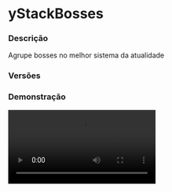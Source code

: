 # yStackBosses
<secondary-label ref="rankup"/>

### Descrição
Agrupe bosses no melhor sistema da atualidade

### Versões
<secondary-label ref="1.8"/>
<secondary-label ref="1.9"/>
<secondary-label ref="1.10"/>
<secondary-label ref="1.11"/>
<secondary-label ref="1.12"/>
<secondary-label ref="1.13"/>
<secondary-label ref="1.14"/>
<secondary-label ref="1.15"/>
<secondary-label ref="1.16"/>
<secondary-label ref="1.17"/>
<secondary-label ref="1.18"/>
<secondary-label ref="1.19"/>
<secondary-label ref="1.20"/>
<secondary-label ref="1.21"/>

### Demonstração
<video src="//www.youtube.com/watch?v=dSRzcTK8J-M"/>


<chapter title="Comandos" id="commands" collapsible="true">
<code-block lang="plain text">/boss - Abre o menu principal
/boss shop - Abre o menu do shop
/boss armazem - Abre o menu do armazem
/boss top - Abre o menu do top
/boss amuletos - Abre o menu dos amuletos
/boss bosses - Abre o menu dos bosses do servidor
/boss giveboss - Dar bosses para um jogador
/boss givematadora - Dar matadoras para um jogador
/boss giveamuleto - Dar amuletos para um jogador
/boss givebookdamage - Dar livro de dano ao jogador
/boss givestackdamage - Dar livro de stack ao jogador
/boss reload - Recarrega as configurações</code-block>
</chapter>

<chapter title="Permissões" id="permissions" collapsible="true">
<code-block lang="plain text">ystackbosses.use - Permissão para o /boss, /boss armazem, /boss top, /boss amuletos, /boss bosses
ystackbosses.shop - Permissão para o /boss shop
ystackbosses.giveboss - Permissão para o /boss giveboss
ystackbosses.giveamulet - Permissão para o /boss giveamuleto
ystackbosses.givesword - Permissão para o /boss givematadora
ystackbosses.givedamagebook - Permissão para o /boss givebookdamage
ystackbosses.givestackbook - Permissão para o /boss givestackdamage</code-block>
</chapter>

## Placeholders
<primary-label ref="placeholders"/>

Aqui estão as placeholders disponíveis para utilização com este plugin. Consulte-as para entender como utilizá-las corretamente.

<code-block lang="plain text" ignore-vars="true">
%ystackbosses_killed% - Retorna a quantia de bosses mortos do jogador formatado (1K, 1M, 1T...)
%ystackbosses_killed_raw% - Retorna&nbsp;a quantia de bosses mortos&nbsp;do&nbsp;jogador sem formatar (1000.0, 100.0, 10000.0...)
</code-block>

## Configuração
<primary-label ref="config"/>
Confira os arquivos de configuração deste plugin e revise os detalhes para garantir uma implementação correta.

<chapter title="Arquivos de Configuração" collapsible="true">
<chapter title="Estrutura do diretório" collapsible="false">
<code-block lang="plain text" ignore-vars="true">
Estrutura do diretório:
└── yStackBosses/
    ├── bosses/
    │    └── creeper.yml
    ├── shop/
    │    └── bosses.yml
    ├── swords/
    │    └── basic.yml
    ├── amulets.yml
    ├── commands.yml
    ├── config.yml
    ├── discounts.yml
    ├── economies.yml
    ├── enchants.yml
    ├── menus.yml
    ├── messages.yml
    └── rewards.yml
</code-block>
</chapter>

<chapter title="bosses" collapsible="true">
<chapter title="creeper.yml" collapsible="true">
<code-block lang="yaml" ignore-vars="true">
<![CDATA[
# item do ovo
egg:
  material: '383:50'
  name: '&a&lBOSS CREEPER'
  lore: [ '&fHP: &4❤&c1000&f.', '', '&fQuantia: &b{amount}' ]

# Entidade que será spawnada
# Lista de entidades: https://helpch.at/docs/1.8.8/org/bukkit/entity/EntityType.html
entity: 'CREEPER'

# Vida do boss
health: 1000

# Nome do boss
name: '&a&lBOSS CREEPER &7x{stack}'

# Bater no boss apenas com uma matadora
sword-hit: true

custom-entity:
  # Ativar a entidade custom. Precisa do yStackBossesMPetAddon e do MiniaturePets
  enabled: false
  # Arquivo da entidade da pasta de pets do MiniaturePets
  entity: 'Boxer.mpet'

# Opções das entidades
entity-options:
  # Ativar/desativar a IA do mob
  ai: false
  # Caso a entidade for um esqueleto, ele vai ser wither?
  wither-skeleton: false
  # Caso a entidade for um zombie ou pig-zombie, ele vai ser bebê?
  baby-zombie: false
  # Tamanho da entidade caso seja um slime ou magma-cube
  slime-size: 1

message:
  kill:
    actionbar: '&c-{stack} &a&lBOSS CREEPER.'
    title: '&c-{stack} &a&lBOSS CREEPER.'
    chat: |

      &a&lBOSS CREEPER: &7Parabéns guerreiro, você conseguiu me matar. Recolha suas recompensas no &f&n/boss&7.

  hit:
    actionbar: '&a&lBOSS CREEPER &7(x{stack}) > &c❤ {health} &4[-{damage}] {progressbar}'
    title: ''
    chat: ''
  interact:
    actionbar: '&a&lBOSS CREEPER &7(x{stack}) > &c❤ {health} {progressbar}'
    title: ''
    chat: ''

# Efeitos que serão aplicados quando um jogador bater no boss
# Tipos: FOGO, EXPLOSAO, DANO, VENENO, EMPURRAR, NAUSEA, CEGUEIRA
effects:
  e1:
    chance: 10.0
    # Use: EFEITO:AMPLIFIER
    list: [ 'FOGO:10', 'EXPLOSAO:1', 'EMPURRAR:3' ]

# Recompensas do boss
# As recompensas são cadastradas na recompensas.yml
# Use: chance,recompense
# Quantia de recompensas que serão dadas
reward-amount: 1
# Dropar as recompensas no chão
reward-ground: false
rewards: [ '100,reward1' ]
]]>
</code-block>
</chapter>

</chapter>

<chapter title="shop" collapsible="true">
<chapter title="bosses.yml" collapsible="true">
<code-block lang="yaml" ignore-vars="true">
<![CDATA[
bosses:
  1:
    # Tipo da maquina
    boss: 'creeper'
    # Placeholder {rank} na lore da compra indisponível
    rank: '&7[Membro]'
    # Permissão para comprar
    permission: ''
    # Data de liberação para comprar
    release-in: '16/10/2020-10:00'
    # Item do boss.
    item:
      material: '383:50'
      name: '&a&lBOSS CREEPER'
      lore:
        - ''
        - '&fPreço: &a{money} coins&f.'
        - ''
        - '&a&lFORMAS DE COMPRA'
        - ''
        - '&7&l• &fBotão direito: &7Comprar 1&f.'
        - '&7&l• &fBotão esquerdo: &7Escolher quantia&f.'
        - ''
    # Item do boss não disponível.
    item-release:
      material: '383:50'
      name: '&a&lBOSS CREEPER'
      lore:
        - ''
        - '&cVocê não pode comprar este boss.'
        - '&7Ele será liberado em: &f{date} - &f{hour}'
        - '&7Tempo para liberar: &f{time_formatted}'
        - ''
    # Item do boss sem permissão.
    item-permission:
      material: '383:50'
      name: '&a&lBOSS CREEPER'
      lore:
        - ''
        - '&cVocê não pode comprar este boss.'
        - '&7Você não possui permissão.'
        - ''
    prices:
      price1:
        provider: 'money'
        amount: 1000.0
]]>
</code-block>
</chapter>

</chapter>

<chapter title="swords" collapsible="true">
<chapter title="basic.yml" collapsible="true">
<code-block lang="yaml" ignore-vars="true">
<![CDATA[
# Item da espada
sword:
  material: DIAMOND_SWORD
  name: '&c&lMATADORA DE BOSSES &7(básica)'
  lore: [ '&fDano: &4❤&c{damage}&f.', '&fStack P/x: &bx{stack}&f.', '', '&aShift+Direito para evoluir' ]

display: '&c&lMATADORA DE BOSSES &7(básica)'

# Bosses que não poderão ser atacados com essa espada
bosses-blacklist: []

# Ativar a evolução da espada
evolute: true

# Esta espada vai matar o boss instantaneamente?
hit-kill: false

enchants:
  damage:
    default: 2
    add-per-level: 50
    max: 5
    prices:
      price1:
        provider: 'money'
        price: 1000.0
  stack:
    default: 1
    add-per-level: 1
    max: 5
    prices:
      price1:
        provider: 'money'
        price: 10000.0
]]>
</code-block>
</chapter>

</chapter>

<chapter title="amulets.yml" collapsible="true">
<code-block lang="yaml" ignore-vars="true">
<![CDATA[
#     _                    _      _
#    / \   _ __ ___  _   _| | ___| |_ ___
#   / _ \ | '_ ` _ \| | | | |/ _ \ __/ __|
#  / ___ \| | | | | | |_| | |  __/ |_\__ \
# /_/   \_\_| |_| |_|\__,_|_|\___|\__|___/
#

# Sistema de amuletos
amulets:
  anti-damage:
    material: 'dd9850f0a95937be428d96e7b6f8a3e28d68afd5a688568b6936a44085639386'
    name: '&cBloquear dano'
    lore:
      - ''
      - '&7Este amuleto permite que você não'
      - '&7sofra dano dos bosses.'
      - ''
      - '&aClique para ativar'
  anti-knockback:
    material: '61a9ae9db36f70d467354069fbbdcc7d279baf6721561381da60d339b23d8829'
    name: '&cBloquear KnockBack'
    lore:
      - ''
      - '&7Este amuleto permite que você não'
      - '&7sofra knockback dos bosses.'
      - ''
      - '&aClique para ativar'
  anti-fire:
    material: '311e2e8f23609001106c07f1697a5a032646a85de8227033d33caab8c12c5e92'
    name: '&cBloquear fogo'
    lore:
      - ''
      - '&7Este amuleto permite que você não'
      - '&7receba fogo dos bosses.'
      - ''
      - '&aClique para ativar'
]]>
</code-block>
</chapter>

<chapter title="commands.yml" collapsible="true">
<code-block lang="yaml" ignore-vars="true">
<![CDATA[
#     ___                                          _
#    / __\___  _ __ ___  _ __ ___   __ _ _ __   __| |___
#   / /  / _ \| '_ ` _ \| '_ ` _ \ / _` | '_ \ / _` / __|
#  / /__| (_) | | | | | | | | | | | (_| | | | | (_| \__ \
#  \____/\___/|_| |_| |_|_| |_| |_|\__,_|_| |_|\__,_|___/
#
# Lista de comandos do plugin.

# Utilize "comando|comando" para criar aliases.
# Por exemplo: "gm|gamemode"
# Você pode criar quantas aliases quiser.
commands:
  boss: 'boss|bosses'
]]>
</code-block>
</chapter>

<chapter title="config.yml" collapsible="true">
<code-block lang="yaml" ignore-vars="true">
<![CDATA[
#         ____  _             _    ____
#  _   _/ ___|| |_ __ _  ___| | _| __ )  ___  ___ ___  ___  ___
# | | | \___ \| __/ _` |/ __| |/ /  _ \ / _ \/ __/ __|/ _ \/ __|
# | |_| |___) | || (_| | (__|   <| |_) | (_) \__ \__ \  __/\__ \
#  \__, |____/ \__\__,_|\___|_|\_\____/ \___/|___/___/\___||___/
#  |___/
# Discord: discord.ystoreplugins.com.br
# Site: ystoreplugins.com.br
#

# Modo de depuração para correção de problemas no plugin.
debug-mode: false

#      ___      _        _
#     /   \__ _| |_ __ _| |__   __ _ ___  ___
#    / /\ / _` | __/ _` | '_ \ / _` / __|/ _ \
#   / /_// (_| | || (_| | |_) | (_| \__ \  __/
#  /___,' \__,_|\__\__,_|_.__/ \__,_|___/\___|
#
# Configurações do banco de dados.

database:
  # Determina o tipo de banco de dados. Valores válidos: [SQLITE, MYSQL, HIKARI (recomendado)]
  storage-type: SQLITE

  # Dados para conexão ao banco de dados MYSQL.
  data:
    # Endereço de conexão do banco de dados. [EX: 127.0.0.1]
    host: localhost
    # Porta de conexão do banco de dados. [EX: 3306]
    port: 3306
    # Nome do banco de dados a ser conectado. [EX: minecraft]
    database: ''
    # Usuário de conexão. [EX: root]
    username: ''
    # Senha do usuário de conexão: [EX: 123]
    password: ''

#   __      _   _   _
#  / _\ ___| |_| |_(_)_ __   __ _ ___
#  \ \ / _ \ __| __| | '_ \ / _` / __|
#  _\ \  __/ |_| |_| | | | | (_| \__ \
#  \__/\___|\__|\__|_|_| |_|\__, |___/
#
# Sistemas principais.

# Delay para carregar os dados depois do login
# Necessário para usar em servidor de mina separado
# Recomendado: 20 ticks
login-delay: 20
# Este limite serve para recolher recompensas
# Desativar ou aumentar o limite pode gerar lag
# e em alguns casos crashar o servidor.
limit:
  enabled: true
  # Máximo que irá recolher por vez
  max: 1000

# Sistemas gerais
general:
  # Habilitar o sistema de stack-bosses
  stack: true
  # Permitir colocar bosses e matar bosses apenas nos plots
  plot: false
  # Verifica se há mobs (ou outros bosses) por perto antes de spawnar
  # Raio em blocos.
  radius: 5
  # Delay para hitar os bosses
  # Deixe 0 para não usar
  # em millisegundos
  hit-delay: 500
  # Mundos bloqueados para colocar bosses
  world-blacklist: [ 'none' ]
  # Matar todos no shift
  shift-all: false
  # Matar todos sem shift
  no-shift-all: false
  # Quantia máxima que poderá matar
  # Cuidado com valores altos
  # -1 para infinito
  kill-maximum: 1000
  # Deletar a recompensa ao clicar com botão direito
  right-delete-reward: true
  # Blacklist de entidades que não serão verificadas no raio de "Mobs por perto"
  nearby-entity-blacklist: [ 'PLAYER', 'DROPPED_ITEM', 'ARROW', 'SPLASH_POTION', 'EXPERIENCE_ORB', 'THROWN_EXP_BOTTLE', 'SNOWBALL', 'EGG', 'ITEM' ]
  # Blacklist de metadata que não serão verificadas no raio de "Mobs por perto"
  nearby-metadata-blacklist: [ 'mascote' ]

effects:
  explosion:
    # Lista da 1.8: https://helpch.at/docs/1.8/org/bukkit/Sound.html
    # Lista da 1.16: https://helpch.at/docs/1.16.2/org/bukkit/Sound.html
    # Lista da 1.18: https://helpch.at/docs/1.18/org/bukkit/Sound.html
    sound: 'EXPLODE'
    # Lista da 1.8: https://helpch.at/docs/1.8/org/bukkit/Effect.html
    # Lista da 1.16: https://helpch.at/docs/1.16.2/org/bukkit/Effect.html
    # Lista da 1.18: https://helpch.at/docs/1.18/org/bukkit/Effect.html
    particle1: 'LAVA'
    particle2: 'VILLAGER_ANGRY'
    particle3: 'CLOUD'
  # Lista da 1.8: https://helpch.at/docs/1.8/org/bukkit/potion/PotionEffectType.html
  # Lista da 1.16: https://helpch.at/docs/1.16.2/org/bukkit/potion/PotionEffectType.html
  # Lista da 1.18: https://helpch.at/docs/1.18/org/bukkit/potion/PotionEffectType.html
  poison: 'POISON'
  confusion: 'CONFUSION'
  blindness: 'BLINDNESS'

# Sistema de lores
lore:
  chance: ['', '&6Chance: &f{chance}%', '']

# Configuração da barra de progresso
progress-bar:
  amount: 10
  symbol: ':'
  color-yes: '&a'
  color-no: '&7'

# Livro do encantamento damage
damage:
  # Mensagens
  give-book: '&bVocê deu &71x Livro de Dano {damage}&b para o jogador &f{player}.'
  received-book: '&bVocê recebeu &71x Livro de Dano {damage}&b.'
  maximum: '&cVocê não pode encantar esta espada, pois ela já está no máximo, com {damage} em Dano.'
  converted: '&bVocê compactou todos seus livros em 1.'
  # Item da sharpness ativável
  usable-item:
    material: ENCHANTED_BOOK
    name: '&b+{damage} Dano'
    lore:
      - ''
      - '&fDano: &b{damage}'
      - ''
      - '&7Clique em uma matadora para ativar.'

# Livro do encantamento damage
stack:
  # Mensagens
  give-book: '&bVocê deu &71x Livro de Kill-Stack {stack}&b para o jogador &f{player}.'
  received-book: '&bVocê recebeu &71x Livro de Kill-Stack {stack}&b.'
  maximum: '&cVocê não pode encantar esta espada, pois ela já está no máximo, com {stack} em Kill-Stack.'
  converted: '&bVocê compactou todos seus livros em 1.'
  # Item da sharpness ativável
  usable-item:
    material: ENCHANTED_BOOK
    name: '&b+{stack} Kill-Stack'
    lore:
      - ''
      - '&fKill-Stack: &b{stack}'
      - ''
      - '&7Clique em uma matadora para ativar.'
]]>
</code-block>
</chapter>

<chapter title="discounts.yml" collapsible="true">
<code-block lang="yaml" ignore-vars="true">
<![CDATA[
discounts:
  member:
    order: 1
    permission: 'ystackbosses.membro'
    display: '&7[Membro]'
    discount: 10.0 # em % do valor total
]]>
</code-block>
</chapter>

<chapter title="economies.yml" collapsible="true">
<code-block lang="yaml" ignore-vars="true">
<![CDATA[
#  _____                                  _
# | ____| ___  ___  _ __   ___  _ __ ___ (_) ___  ___
# |  _|  / __|/ _ \| '_ \ / _ \| '_ ` _ \| |/ _ \/ __|
# | |___| (__| (_) | | | | (_) | | | | | | |  __/\__ \
# |_____|\___|\___/|_| |_|\___/|_| |_| |_|_|\___||___/

# Providers disponíveis:
#
#   AtlasEconomiaSecundaria, AtlasMinas, AtlasMinasV2,
#   JH_Shop, LegendaryEconomy, NextCash, PlayerPoints,
#   StormEconomiaSecundaria, StormMinas, TGCash,
#   yAlmas, yPoints, yRankup,
#   Vault
#

economies:
  money:
    # Coloque o nome do plugin
    # Para money deixe Money
    provider: 'Money'
    # Formato inteiro
    display: 'Dinheiro'
    # Formato abreviado
    abbreviated: 'coins'
    # Permitir que comercializem na loja com o jogador offline
    allow-offline: true
    # Permissão para o usuário conseguir definir esta economia
    permission: 'ystackbosses.provider.money'
]]>
</code-block>
</chapter>

<chapter title="enchants.yml" collapsible="true">
<code-block lang="yaml" ignore-vars="true">
<![CDATA[
#  _____            _                 _
# | ____|_ __   ___| |__   __ _ _ __ | |_ ___
# |  _| | '_ \ / __| '_ \ / _` | '_ \| __/ __|
# | |___| | | | (__| | | | (_| | | | | |_\__ \
# |_____|_| |_|\___|_| |_|\__,_|_| |_|\__|___/
#

enchants:
  damage:
    order: 1
    display: 'Dano'
    # Aparecer no menu de evolução
    menu: true
    can: # quando puder evoluir
      material: DIAMOND_SWORD
      name: '&cDano'
      lore:
        - '&fDano atual: &4❤&c{actual}&f.'
        - '&fDano próximo: &4❤&c{next}&f.'
        - ''
        - '&f > Custo: &a{money} coins&f.'
        - ''
        - '&aBotão &fesquerdo &apara evoluir'
    can-not: # quando não puder evoluir
      material: DIAMOND_SWORD
      name: '&cDano'
      Lore:
        - '&fDano atual: &4❤&c{actual}&f.'
        - '&fDano próximo: &4❤&c{next}&f.'
        - ''
        - '&f > Custo: &a{money} coins&f.'
        - ''
        - '&cVocê não tem coins suficientes.'
    max: # quando já estiver no máximo
      material: DIAMOND_SWORD
      name: '&cDano'
      Lore:
        - '&fDano atual: &4❤&c{actual}&f.'
        - ''
        - '&cVocê já está no máximo.'
    book:
      material: DIAMOND_SWORD
      name: '&cDano'
      Lore:
        - '&fDano: &4❤&c{amount}&f.'
        - ''
        - '&aClique na espada para adicionar.'
  stack:
    order: 2
    display: 'Stack'
    menu: true
    can: # quando puder evoluir
      material: BOOK
      name: '&bStack'
      lore:
        - '&fStack atual P/x: &bx{actual}&f.'
        - '&fStack próximo P/x: &bx{next}&f.'
        - ''
        - '&f > Custo: &a{money} coins&f.'
        - ''
        - '&aBotão &fesquerdo &apara evoluir'
    can-not: # quando não puder evoluir
      material: BOOK
      name: '&bStack'
      Lore:
        - '&fStack atual P/x: &bx{actual}&f.'
        - '&fStack próximo P/x: &bx{next}&f.'
        - ''
        - '&f > Custo: &a{money} coins&f.'
        - ''
        - '&cVocê não tem coins suficientes.'
    max: # quando já estiver no máximo
      material: BOOK
      name: '&bStack'
      Lore:
        - '&fStack atual P/x: &bx{actual}&f.'
        - ''
        - '&cVocê já está no máximo.'
]]>
</code-block>
</chapter>

<chapter title="menus.yml" collapsible="true">
<code-block lang="yaml" ignore-vars="true">
<![CDATA[
#
#    /\/\   ___ _ __  _   _ ___
#   /    \ / _ \ '_ \| | | / __|
#  / /\/\ \  __/ | | | |_| \__ \
#  \/    \/\___|_| |_|\__,_|___/
#
# Sistema de menus.

# Setas dos menus.
arrows:
  back:
    material: 'ARROW:0'
    name: '&cVoltar'
    lore: ['&7Clique para voltar ao menu anterior.']
  previous:
    material: 'ARROW:0'
    name: '&cAnterior'
    lore: ['&7Clique para ir à página anterior.']
  next:
    material: 'ARROW:0'
    name: '&aPróximo'
    lore: ['&7Clique para ir à próxima página.']

# Menu principal
main:
  name: '&8Bosses'
  size: 27
  items:
    profile-slot: 10
    amulets-slot: 11
    rewards-slot: 13
    bosses-slot: 14
    top-slot: 16
    shop-slot: 15
    profile:
      material: '{player}'
      name: '&aPerfil'
      lore:
        - ''
        - ' &fBosses mortos: &a{killed}&f.'
        - ' &fDano causado: &a{damage}&f.'
        - ' &fRecompensas no armazém: &a{rewards}&f.'
        - ''
    amulets:
      material: 'NETHER_STAR'
      name: '&aAmuletos'
      lore:
        - '&7Clique para gerenciar seus amuletos'
    rewards:
      material: 'CHEST'
      name: '&aRecompensas'
      lore:
        - ''
        - ' &fRecompensas no armazém: &a{rewards}&f.'
        - ''
        - '&7Clique para gerenciar'
    bosses:
      material: 'MONSTER_EGG'
      name: '&aBosses &7(PREVIEW)'
      lore:
        - '&7Clique para ver as possíveis'
        - '&7recompensas dos bosses do'
        - '&7nosso servidor.'
    top:
      material: '351137e11443a8fbb05fcd3ccc1af9bd2303918f35448185e3ed96ef184da'
      name: '&aTOP Jogadores'
      lore:
        - '&7Clique para ver os melhores'
        - '&7jogadores em relação aos bosses.'
    shop:
      material: 'EMERALD'
      name: '&6Loja'
      lore:
        - '&7Clique para comprar bosses!'

# Menu de amuletos
amulets:
  name: '&8Bosses'
  size: 27
  items:
    damage-slot: 11
    knockback-slot: 13
    fire-slot: 15
    back-slot: 9
    anti-damage-has:
      material: 'dd9850f0a95937be428d96e7b6f8a3e28d68afd5a688568b6936a44085639386'
      name: '&cBloquear dano'
      lore:
        - ''
        - '&7Este amuleto permite que você não'
        - '&7sofra dano dos bosses.'
        - ''
    anti-damage-no-has:
      material: '6193f8064d36a01787d3e59f5266b0e497dffb5f59f9ed8dd9dd508406e486b3'
      name: '&cBloquear dano'
      lore:
        - ''
        - '&7Este amuleto permite que você não'
        - '&7sofra dano dos bosses.'
        - ''
        - '&cVocê não possui este amuleto'
    anti-knockback-has:
      material: '61a9ae9db36f70d467354069fbbdcc7d279baf6721561381da60d339b23d8829'
      name: '&cBloquear KnockBack'
      lore:
        - ''
        - '&7Este amuleto permite que você não'
        - '&7sofra knockback dos bosses.'
        - ''
    anti-knockback-no-has:
      material: '6193f8064d36a01787d3e59f5266b0e497dffb5f59f9ed8dd9dd508406e486b3'
      name: '&cBloquear KnockBack'
      lore:
        - ''
        - '&7Este amuleto permite que você não'
        - '&7sofra knockback dos bosses.'
        - ''
        - '&cVocê não possui este amuleto'
    anti-fire-has:
      material: '311e2e8f23609001106c07f1697a5a032646a85de8227033d33caab8c12c5e92'
      name: '&cBloquear fogo'
      lore:
        - ''
        - '&7Este amuleto permite que você não'
        - '&7receba fogo dos bosses.'
        - ''
    anti-fire-no-has:
      material: '6193f8064d36a01787d3e59f5266b0e497dffb5f59f9ed8dd9dd508406e486b3'
      name: '&cBloquear fogo'
      lore:
        - ''
        - '&7Este amuleto permite que você não'
        - '&7receba fogo dos bosses.'
        - ''
        - '&cVocê não possui este amuleto'

# Menu de recompensas
main-rewards:
  name: '&8Bosses'
  size: 54
  slots: [ 11, 12, 13, 14, 15, 16, 19, 21, 22, 23, 24, 25, 28, 29, 31, 32, 33, 34 ]
  previous-slot: 18
  next-slot: 26
  back-slot: 48
  #
  empty-slot: 22
  collect-slot: 50
  #
  items:
    empty:
      material: 'WEB'
      name: '&eVazio...'
      lore: [ '&7Nenhuma recompensa para', '&7coletar.' ]
    collect:
      material: 'a6cc486c2be1cb9dfcb2e53dd9a3e9a883bfadb27cb956f1896d602b4067'
      name: '&eRecolher tudo'
      lore: [ '&7Clique para recolher', '&7todas as recompensas.' ]

# Preview de bosses
bosses:
  name: '&8Bosses'
  size: 54
  slots: [ 10, 11, 12, 13, 14, 15, 16, 19, 20, 21, 22, 23, 24, 25, 28, 29, 30, 31, 32, 33, 34 ]
  previous-slot: 18
  next-slot: 26
  back-slot: 49
  lore:
    - '&fVocê já matou &b{amount}&f bosses desse tipo.'
    - ''
    - '&7Clique para ver as recompensas'

# Preview de recompensas
rewards-preview:
  name: '&8Bosses'
  size: 54
  slots: [ 10, 11, 12, 13, 14, 15, 16, 19, 20, 21, 22, 23, 24, 25, 28, 29, 30, 31, 32, 33, 34 ]
  previous-slot: 18
  next-slot: 26
  back-slot: 49

# Preview de recompensas
evolute:
  name: '&8Bosses'
  size: 36
  slots: [ 11, 13, 15 ]
  back-slot: 29
  previous-slot: 18
  next-slot: 26
  # Slot onde ficará a espada do jogador
  sword-slot: 31
  profile-slot: 33
  items:
    profile:
      material: '{player}'
      name: '&a{player}'
      lore: [ '', '&fCoins: &b{money}', '' ]

# Menu do shop
shop:
  name: '&8Bosses'
  size: 54
  slots: [ 10, 11, 12, 13, 14, 15, 16, 19, 20, 21, 22, 23, 24, 25, 28, 29, 30, 31, 32, 33, 34  ]
  back-slot: 27
  previous-slot: 45
  next-slot: 53
  items:
    info-slot: 48
    info:
      material: '1cba7277fc895bf3b673694159864b83351a4d14717e476ebda1c3bf38fcf37'
      name: '&aInformações gerais'
      lore:
        - '&fCoins: &7{money}&f.'
        - '&fDesconto: &7{discount}%&f.'

# Menu de top
top:
  name: '&8Top bosses'
  size: 36
  slots: [ 10, 11, 12, 13, 14, 15, 16 ]
  back-slot: 30
  previous-slot: 9
  next-slot: 17
  # Seletor dos tops
  selector:
    slot: 31
    material: '22d145c93e5eac48a661c6f27fdaff5922cf433dd627bf23eec378b9956197'
    name: '&aSeletor do TOP'
    # Tipos do seletor
    types:
      killed:
        enabled: true
        name: 'Bosses mortos'
      damage:
        enabled: true
        name: 'Dano causado'
    # Formatos do seletor
    formats:
      seeing: ' &f• &a{name}'
      select: ' &f• &7{name}'
  items:
    # Item do top bosses mortos
    killed:
      material: '{player}'
      name: '&7{player}'
      lore:
        - ''
        - '&fBosses mortos: &7{amount}'
        - '&fPosição: &e{pos}º'
        - ''
    # Item do top dano causado
    damage:
      material: '{player}'
      name: '&7{player}'
      lore:
        - ''
        - '&fDano causado: &7{amount}'
        - '&fPosição: &e{pos}º'
        - ''
]]>
</code-block>
</chapter>

<chapter title="messages.yml" collapsible="true">
<code-block lang="yaml" ignore-vars="true">
<![CDATA[
#
#    /\/\   ___  ___ ___  __ _  __ _  ___  ___
#   /    \ / _ \/ __/ __|/ _` |/ _` |/ _ \/ __|
#  / /\/\ \  __/\__ \__ \ (_| | (_| |  __/\__ \
#  \/    \/\___||___/___/\__,_|\__, |\___||___/
#                              |___/
#
# Plugin messages

chat:
  syntax: '&cUse: /{command} {syntax}'
  target: '&cJogador {player} não encontrado.'
  number: '&cO argumento não é um número.'
  permission: '&cVocê não tem permissão para fazer isto.'
  console: '&cApenas jogadores in-game podem realizar esta ação.'
  cancelled: '&cVocê cancelou a ação.'
  reload: '&aConfigurações recarregadas com sucesso.'
  help: |

    &aBoss comandos:

    &a> /boss
    &a> /boss armazem
    &a> /boss top
    &a> /boss amuletos
    &a> /boss bosses
    &a> /boss giveboss <player> <boss> <quantia>
    &a> /boss givematadora <player> <matadora> <quantia>
    &a> /boss giveamuleto <damage/knockback/fire> <player/all> <quantia>

  boss-give: '&aVocê deu &7{amount}x {boss}&a para o jogador &7{player}&a.'
  boss-received: '&aVocê recebeu &7{amount}x {boss}&a.'
  boss-spawned: '&aVocê spawnou &7{amount}x {boss}&a.'
  boss-list: |
    &cBoss não encontrado.
    &cBosses disponíveis: &f{list}
  plot-permission: '&cVocê não tem permissão neste terreno.'
  spawners-mobs: '&cHá mobs ou spawners num raio de 5 blocos.'
  sword-list: |
    &cMatadora não encontrada.
    &cMatadoras disponíveis: &f{list}
  sword-give: '&aVocê deu &7{amount}x {sword}&a para o jogador &7{player}&a.'
  sword-received: '&aVocê recebeu &7{amount}x {sword}&a.'
  reward-collected: '&eItem recolhido com sucesso.'
  reward-collected-all: '&eTodas as recompensas possíveis foram recolhidas com sucesso.'
  amulet-give: '&aVocê deu {amount}x amuleto(s) do Boss para o jogador {player}.'
  amulet-give-target: '&aVocê recebeu {amount}x amuleto(s) do Boss.'
  amulet-give-all: |
    <nl>
    &aTodos os jogadores receberam {amount}x amuleto(s) do Boss.
    <nl>
  amulet-already: '&cVocê já possui este amuleto ativado.'
  amulet-activated: '&aAmuleto ativado com sucesso.'
  no-balance: '&cVocê não tem {provider_display} suficiente para isto. Disponível: {provider_balance}&c.'
  evolute: '&aO encantamento &f{enchant}&a foi evoluído para o nível &f{level}&a.'
  holding: '&cVocê deve estar segurando sua matadora.'
  converted: '&bVocê compactou todos seus bosses em 1.'
  inv-full: '&cSeu inventário está cheio.'
  digit: |
    &aDigite a quantia de bosses que deseja.
    &7para cancelar digite &ncancelar&7.
  bought: |
    &bObrigado por adquirir bosses na loja de bosses. Confira as informações da compra:

    &7&l| &fBoss: &7{boss}&f.
    &7&l| &fQuantia: &7{amount}&f.
]]>
</code-block>
</chapter>

<chapter title="rewards.yml" collapsible="true">
<code-block lang="yaml" ignore-vars="true">
<![CDATA[
#   ____                            _
# |  _ \ _____      ____ _ _ __ __| |___
# | |_) / _ \ \ /\ / / _` | '__/ _` / __|
# |  _ <  __/\ V  V / (_| | | | (_| \__ \
# |_| \_\___| \_/\_/ \__,_|_|  \__,_|___/
#

rewards:
  reward1:
    # Item que aparecerá no preview.
    preview:
      material: 'STONE:0'
      name: '&8Pedra'
      amount: 64
      lore: [ '&aEsta pedra vale muito dinheiro!' ]
      enchants: []
    # Item que aparecerá para coletar.
    collect:
      material: 'STONE:0'
      name: '&8Pedra'
      amount: 64
      lore: [ '&aEsta pedra vale muito dinheiro!', '', ' &7> &fQuantidade: &7{amount}', '', '&eClique esquerdo para receber', '&eClique direito para deletar' ]
      enchants: []
    # Item que será dado ao player
    item:
      give: true
      material: 'STONE:0'
      name: '&8Pedra'
      amount: 64
      lore: [ '&aEu valho muito!' ]
      enchants: []
    # Comandos que será dado ao player
    command:
      give: false
      # quantia padrão da placeholder {amount} no comando (valor base)
      placeholder-amount: 1
      # multiplicar a placeholder {amount} pela quantia de recompensas do mesmo tipo
      multiply-placeholder: true
      list: [ 'give {player} stone {amount}' ]
  reward2:
    preview:
      material: 'DIAMOND:0'
      name: '&bDiamante'
      amount: 1
      lore: [ '&bQuem não adora uma pedra preciosa?!' ]
      enchants: []
    collect:
      material: 'DIAMOND:0'
      name: '&bDiamante'
      amount: 1
      lore: [ '&bQuem não adora uma pedra preciosa?!', '', ' &7> &fQuantidade: &7{amount}', '', '&eClique esquerdo para receber', '&eClique direito para deletar' ]
      enchants: []
    command:
      give: true
      placeholder-amount: 1
      multiply-placeholder: true
      list: [ 'give {player} diamond {amount}' ]
  reward3:
    preview:
      material: 'EMERALD:0'
      name: '&aEsmeralda'
      amount: 1
      lore: [ '&aEsmeraldas valem muito?' ]
      enchants: []
    collect:
      material: 'EMERALD:0'
      name: '&aEsmeralda'
      amount: 1
      lore: [ '&aEsmeraldas valem muito?', '', ' &7> &fQuantidade: &7{amount}', '', '&eClique esquerdo para receber', '&eClique direito para deletar' ]
      enchants: []
    item:
      give: true
      material: 'EMERALD:0'
      name: '&aEsmeralda'
      amount: 1
      lore: [ '&aEu valho muito!' ]
      enchants: []
]]>
</code-block>
</chapter>

</chapter>
## API
<primary-label ref="api"/>

Configure nossa API para aproveitar todos os recursos oferecidos pelo plugin. Siga as instruções para garantir uma integração bem-sucedida.

<code-block lang="java">
public static StackBossAPIHolder getAPI() {
    try {
        RegisteredServiceProvider&lt;StackBossAPIHolder> rsp = Bukkit.getServer().getServicesManager()
            .getRegistration(StackBossAPIHolder.class);
        return rsp == null ? null : rsp.getProvider();
    } catch (Throwable var1) {
        return null;
    }
}
</code-block>

## Erros comuns
<primary-label ref="errors"/>

Antes de configurar o plugin, revise os pontos listados aqui para evitar problemas frequentes durante a configuração.

<seealso style="cards">
    <category ref="wrs">
        <a href="yplugins.md"></a>        <a href="https://ystoreplugins.com.br/plugins/detalhes/106-yStackBosses">Site do plugin yStackBosses</a>
    </category>
</seealso>